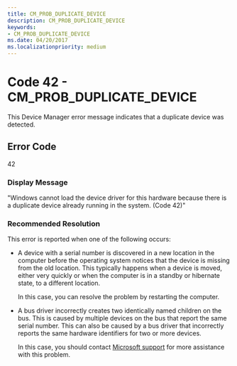 ```yaml
---
title: CM_PROB_DUPLICATE_DEVICE
description: CM_PROB_DUPLICATE_DEVICE
keywords:
- CM_PROB_DUPLICATE_DEVICE
ms.date: 04/20/2017
ms.localizationpriority: medium
---
```


# Code 42 - CM_PROB_DUPLICATE_DEVICE

This Device Manager error message indicates that a duplicate device was detected.

## Error Code

42

### Display Message

"Windows cannot load the device driver for this hardware because there is a duplicate device already running in the system. (Code 42)"

### Recommended Resolution

This error is reported when one of the following occurs:

- A device with a serial number is discovered in a new location in the computer before the operating system notices that the device is missing from the old location. This typically happens when a device is moved, either very quickly or when the computer is in a standby or hibernate state, to a different location.

    In this case, you can resolve the problem by restarting the computer.

- A bus driver incorrectly creates two identically named children on the bus. This is caused by multiple devices on the bus that report the same serial number. This can also be caused by a bus driver that incorrectly reports the same hardware identifiers for two or more devices.

    In this case, you should contact [Microsoft support](https://support.microsoft.com/en-us) for more assistance with this problem.
